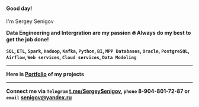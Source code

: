#### Good day!  
I'm Sergey Senigov  

**Data Engineering and Intergration are my passion 🔥  Always do my best to get the job done!**

**`SQL`, `ETL`, `Spark`, `Hadoop`, `Kafka`, `Python`, `BI`, `MPP Databases`, `Oracle`, `PostgreSQL`, `Airflow`, `Web services`, `Cloud services`, `Data Modeling`**  
***
**Here is [Portfolio](https://github.com/SergeySenigov/data-engineer-practicum-portfolio) of my projects**  
***
**Connect me via `Telegram` [t.me/SergeySenigov](https://t.me/SergeySenigov), `phone` 8-904-801-72-87 or `email` <senigov@yandex.ru>**
